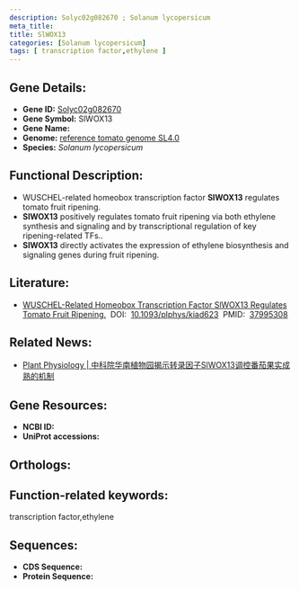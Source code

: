 ```yaml
---
description: Solyc02g082670 ; Solanum lycopersicum
meta_title:
title: SlWOX13
categories: [Solanum lycopersicum]
tags: [ transcription factor,ethylene ]
---
```


## Gene Details:
- **Gene ID:**	[Solyc02g082670]()
- **Gene Symbol:** SlWOX13
- **Gene Name:** 
- **Genome:** [reference tomato genome SL4.0]()
- **Species:** *Solanum lycopersicum*

## Functional Description:
   - WUSCHEL-related homeobox transcription factor **SlWOX13** regulates tomato fruit ripening.
   - **SlWOX13** positively regulates tomato fruit ripening via both ethylene synthesis and signaling and by transcriptional regulation of key ripening-related TFs..
   - **SlWOX13** directly activates the expression of ethylene biosynthesis and signaling genes during fruit ripening.

## Literature:
   - [WUSCHEL-Related Homeobox Transcription Factor SlWOX13 Regulates Tomato Fruit Ripening.]( https://academic.oup.com/plphys/advance-article/doi/10.1093/plphys/kiad623/7444315?login=true)&nbsp;&nbsp;DOI:&nbsp;&nbsp;[10.1093/plphys/kiad623](https://academic.oup.com/plphys/advance-article/doi/10.1093/plphys/kiad623/7444315?login=true)&nbsp;&nbsp;PMID:&nbsp;&nbsp;[37995308](https://pubmed.ncbi.nlm.nih.gov/37995308/)

## Related News:
   - [Plant Physiology | 中科院华南植物园揭示转录因子SlWOX13调控番茄果实成熟的机制](https://mp.weixin.qq.com/s?__biz=Mzg3MDEwNDEyMg==&mid=2247559890&idx=4&sn=9bde4cfef8f60a3f7842d1d087ce73e9&chksm=bb7115952ccd0b7f1a68bb9ea0ee512ddc1e223e8fb034e6a2141a52336a58c2befd5c1c2a41&scene=27#wechat_redirect)

## Gene Resources:
- **NCBI ID:** [](https://www.ncbi.nlm.nih.gov/gene/?term=)
- **UniProt accessions:** [](https://www.uniprot.org/uniprotkb//entry)

## Orthologs:

## Function-related keywords:
transcription factor,ethylene

## Sequences:
- **CDS Sequence:**
- **Protein Sequence:**
